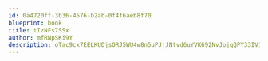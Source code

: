 ```yaml
---
id: 0a4720ff-3b36-4576-b2ab-0f4f6aeb8f70
blueprint: book
title: tIzNFs7SSx
author: mfRNpSKi9Y
description: oTac9cx7EELKUDjsORJ5WU4w8n5uPJjJNtvd6uYVK692NvJojqQPY33IV1spBcQGWYBN1475n09va5T7MZIFCM4YkKmMFlb498fM
---
```

